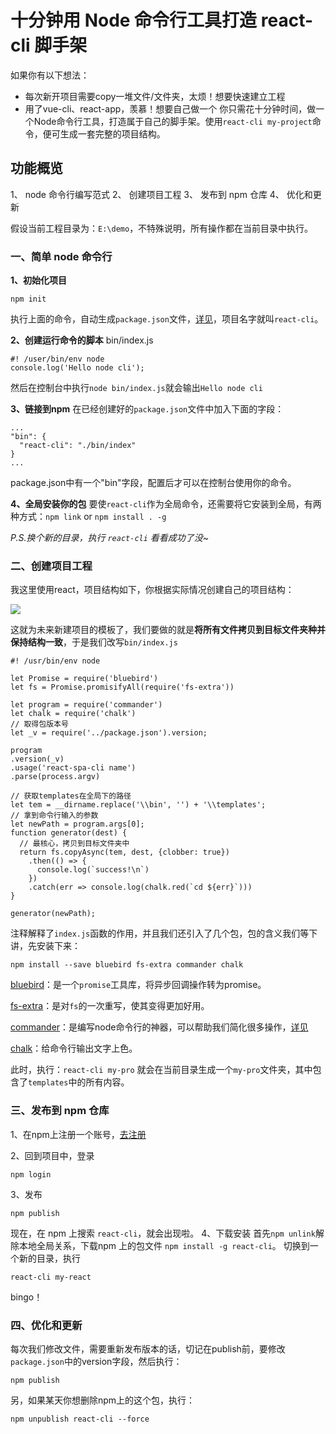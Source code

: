 # 十分钟用 Node 命令行工具打造 react-cli 脚手架
如果你有以下想法：
* 每次新开项目需要copy一堆文件/文件夹，太烦！想要快速建立工程
* 用了vue-cli、react-app，羡慕！想要自己做一个
你只需花十分钟时间，做一个Node命令行工具，打造属于自己的脚手架。使用`react-cli my-project`命令，便可生成一套完整的项目结构。

## 功能概览
1、  node 命令行编写范式
2、  创建项目工程
3、  发布到 npm 仓库
4、  优化和更新

假设当前工程目录为：`E:\demo`，不特殊说明，所有操作都在当前目录中执行。

### 一、简单 node 命令行
**1、初始化项目**
````
npm init
````
执行上面的命令，自动生成`package.json`文件，[详见](https://docs.npmjs.com/cli/init)，项目名字就叫`react-cli`。

**2、创建运行命令的脚本**
bin/index.js
````
#! /user/bin/env node
console.log('Hello node cli');
````
然后在控制台中执行`node bin/index.js`就会输出`Hello node cli`

**3、链接到npm**
在已经创建好的`package.json`文件中加入下面的字段：
````
...
"bin": {
  "react-cli": "./bin/index"
}
...
````
package.json中有一个"bin"字段，配置后才可以在控制台使用你的命令。

**4、全局安装你的包**
要使`react-cli`作为全局命令，还需要将它安装到全局，有两种方式：`npm link` or `npm install . -g`

*P.S.换个新的目录，执行 `react-cli` 看看成功了没~*

### 二、创建项目工程
我这里使用react，项目结构如下，你根据实际情况创建自己的项目结构：

![](http://images2017.cnblogs.com/blog/1085489/201709/1085489-20170918154940134-510962999.png)

这就为未来新建项目的模板了，我们要做的就是**将所有文件拷贝到目标文件夹种并保持结构一致**，于是我们改写`bin/index.js`
````
#! /usr/bin/env node

let Promise = require('bluebird')
let fs = Promise.promisifyAll(require('fs-extra'))

let program = require('commander')
let chalk = require('chalk')
// 取得包版本号
let _v = require('../package.json').version;

program
.version(_v)
.usage('react-spa-cli name')
.parse(process.argv)

// 获取templates在全局下的路径
let tem = __dirname.replace('\\bin', '') + '\\templates';
// 拿到命令行输入的参数
let newPath = program.args[0];
function generator(dest) {
  // 最核心，拷贝到目标文件夹中
  return fs.copyAsync(tem, dest, {clobber: true})
    .then(() => {
      console.log(`success!\n`)
    })
    .catch(err => console.log(chalk.red(`cd ${err}`)))
}

generator(newPath);
````
注释解释了`index.js`函数的作用，并且我们还引入了几个包，包的含义我们等下讲，先安装下来：
````
npm install --save bluebird fs-extra commander chalk
````

[bluebird](https://www.npmjs.com/package/bluebird)：是一个`promise`工具库，将异步回调操作转为promise。

[fs-extra](https://www.npmjs.com/package/fs-extra)：是对`fs`的一次重写，使其变得更加好用。

[commander](https://www.npmjs.com/package/commander)：是编写node命令行的神器，可以帮助我们简化很多操作，[详见](http://blog.fens.me/nodejs-commander/)

[chalk](https://www.npmjs.com/package/chalk)：给命令行输出文字上色。

此时，执行：`react-cli my-pro` 就会在当前目录生成一个`my-pro`文件夹，其中包含了`templates`中的所有内容。 

### 三、发布到 npm 仓库
1、在npm上注册一个账号，[去注册](https://www.npmjs.com/signup)

2、回到项目中，登录
```
npm login
````
3、发布
````
npm publish
````
现在，在 npm 上搜索 `react-cli`，就会出现啦。
4、下载安装
首先`npm unlink`解除本地全局关系，下载npm 上的包文件 `npm install -g react-cli`。
切换到一个新的目录，执行
````
react-cli my-react
````
bingo！

### 四、优化和更新
每次我们修改文件，需要重新发布版本的话，切记在publish前，要修改 `package.json`中的version字段，然后执行：
````
npm publish
````
另，如果某天你想删除npm上的这个包，执行：
````
npm unpublish react-cli --force
````




